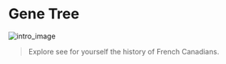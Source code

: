 # Gene Tree

![intro_image](./images/figure4_lr.jpg)

> Explore see for yourself the history of French Canadians.

